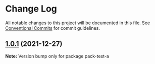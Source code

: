 # Change Log

All notable changes to this project will be documented in this file.
See [Conventional Commits](https://conventionalcommits.org) for commit guidelines.

## [1.0.1](https://github.com/hyy1115/lerna-test/compare/pack-test-a@1.1.0...pack-test-a@1.0.1) (2021-12-27)

**Note:** Version bump only for package pack-test-a
